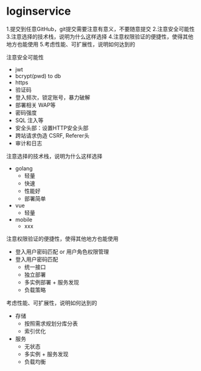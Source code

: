 # loginservice


1.提交到任意GitHub，git提交需要注意有意义，不要随意提交 
2.注意安全可能性
3.注意选择的技术栈，说明为什么这样选择
4.注意权限验证的便捷性，使得其他地方也能使用
5.考虑性能、可扩展性，说明如何达到的


注意安全可能性
* jwt
* bcrypt(pwd) to db
* https
* 验证码
* 登入频次，锁定账号，暴力破解
* 部署相关 WAP等
* 密码强度
* SQL 注入等
* 安全头部：设置HTTP安全头部
* 跨站请求伪造 CSRF, Referer头
* 审计和日志


注意选择的技术栈，说明为什么这样选择
* golang
  * 轻量
  * 快速
  * 性能好
  * 部署简单
* vue
  * 轻量
* mobile
  * xxx

注意权限验证的便捷性，使得其他地方也能使用
* 登入用户密码匹配 or 用户角色权限管理
* 登入用户密码匹配
  * 统一接口
  * 独立部署
  * 多实例部署 + 服务发现
  * 负载策略


考虑性能、可扩展性，说明如何达到的
* 存储
  * 按照需求规划分库分表
  * 索引优化
* 服务
  * 无状态
  * 多实例 + 服务发现
  * 负载均衡